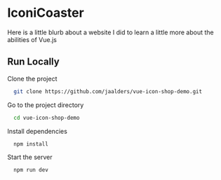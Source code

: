 # IconiCoaster

Here is a little blurb about a website I did to learn a little more about the abilities of Vue.js

## Run Locally

Clone the project

```bash
  git clone https://github.com/jaalders/vue-icon-shop-demo.git
```

Go to the project directory

```bash
  cd vue-icon-shop-demo
```

Install dependencies

```bash
  npm install
```

Start the server

```bash
  npm run dev
```